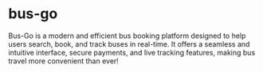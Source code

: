# bus-go
Bus-Go is a modern and efficient bus booking platform designed to help users search, book, and track buses in real-time. It offers a seamless and intuitive interface, secure payments, and live tracking features, making bus travel more convenient than ever!
